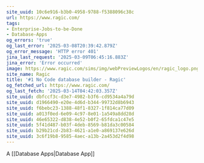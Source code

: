 ```yaml
---
site_uuid: 10c6e916-b3b0-4958-9788-f5388096c38c
url: https://www.ragic.com/
tags:
- Enterprise-Jobs-to-be-Done
- Database-Apps
og_errors: 'true'
og_last_error: '2025-03-08T20:39:42.879Z'
og_error_message: 'HTTP error 401'
jina_last_request: '2025-03-09T06:45:16.883Z'
jina_error: 'Error occurred'
image: https://www.ragic.com/sims/img/webPreviewLogos/en/ragic_logo.png
site_name: Ragic
title: '#1 No Code database builder - Ragic'
og_fetched_url: https://www.ragic.com/
og_last_fetch: '2025-03-14T04:42:03.357Z'
site_uuid: dbfccf3c-d3e7-4982-b3f6-cd9534a4a79d
site_uuid: d1966490-e20e-4d6d-b344-99732d8b6943
site_uuid: f6bebc23-1388-48f1-8327-1f814ca77d09
site_uuid: a013f0ed-6e09-4c97-8e01-1a549a8dd28d
site_uuid: 46e65322-d838-4e52-b0f2-65fdca1c47e5
site_uuid: 5f41d487-b03f-4deb-8569-b81da3c00584
site_uuid: b29b21cd-2b83-4621-a1e0-a869137e626d
site_uuid: 3c6f19b8-9585-4aec-a13b-2a453d2f4d98
---
```


A [[Database Apps|Database App]]
